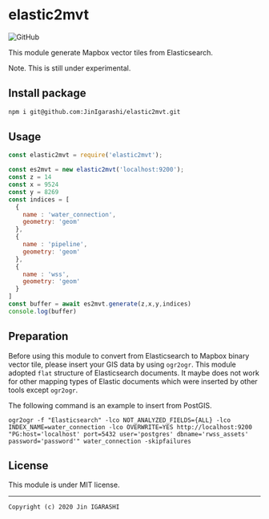 # elastic2mvt
![GitHub](https://img.shields.io/github/license/JinIgarashi/elastic2mvt)

This module generate Mapbox vector tiles from Elasticsearch.

Note. This is still under experimental.

## Install package

```bash
npm i git@github.com:JinIgarashi/elastic2mvt.git
```

## Usage

```js
const elastic2mvt = require('elastic2mvt');

const es2mvt = new elastic2mvt('localhost:9200');
const z = 14
const x = 9524
const y = 8269
const indices = [
  {
    name : 'water_connection',
    geometry: 'geom'
  },
  {
    name : 'pipeline',
    geometry: 'geom'
  },
  {
    name : 'wss',
    geometry: 'geom'
  }
]
const buffer = await es2mvt.generate(z,x,y,indices)
console.log(buffer)
```

## Preparation
Before using this module to convert from Elasticsearch to Mapbox binary vector tile, please insert your GIS data by using `ogr2ogr`. This module adopted `flat` structure of Elasticsearch documents. It maybe does not work for other mapping types of Elastic documents which were inserted by other tools except `ogr2ogr`.

The following command is an example to insert from PostGIS.

```
ogr2ogr -f "Elasticsearch" -lco NOT_ANALYZED_FIELDS={ALL} -lco INDEX_NAME=water_connection -lco OVERWRITE=YES http://localhost:9200 "PG:host='localhost' port=5432 user='postgres' dbname='rwss_assets' password='password'" water_connection -skipfailures
```

## License

This module is under MIT license.

---
`Copyright (c) 2020 Jin IGARASHI`